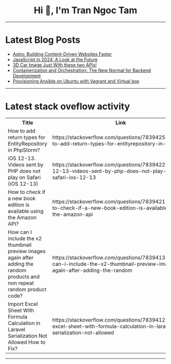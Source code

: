 <h1 align="center">Hi 👋, I'm Tran Ngoc Tam</h1>

---

# Latest Blog Posts 
<!-- BLOG-POST-LIST:START -->
- [Astro: Building Content-Driven Websites Faster](https://dev.to/codeparrot/astro-building-content-driven-websites-faster-15pe)
- [JavaScript in 2024: A Look at the Future](https://dev.to/saiarlen/javascript-in-2024-a-look-at-the-future-53m2)
- [3D Car Image Just With these two APIs!](https://dev.to/parsafarahani84/3d-car-image-just-with-one-api-40ak)
- [Containerization and Orchestration: The New Normal for Backend Development](https://dev.to/shivankshuklaa/containerization-and-orchestration-the-new-normal-for-backend-development-3n1l)
- [Provisioning Ansible on Ubuntu with Vagrant and Virtual box](https://dev.to/audu97/provisioning-ansible-on-ubuntu-with-vagrant-and-virtual-box-4bjj)
<!-- BLOG-POST-LIST:END -->

---

# Latest stack oveflow activity
<table>
  <tr><th>Title</th><th>Link</th></tr>
  <!-- STACKOVERFLOW:START --><tr><td>How to add return types for EntityRepository in PhpStorm?</td><td>https://stackoverflow.com/questions/78394250/how-to-add-return-types-for-entityrepository-in-phpstorm</td></tr><tr><td>iOS 12-13. Videos sent by PHP does not play on Safari &lpar;iOS 12-13&rpar;</td><td>https://stackoverflow.com/questions/78394220/ios-12-13-videos-sent-by-php-does-not-play-on-safari-ios-12-13</td></tr><tr><td>How to check if a new book edition is available using the Amazon API?</td><td>https://stackoverflow.com/questions/78394219/how-to-check-if-a-new-book-edition-is-available-using-the-amazon-api</td></tr><tr><td>How can I include the x2 thumbnail preview images again after adding the random products and non repeat random product code?</td><td>https://stackoverflow.com/questions/78394138/how-can-i-include-the-x2-thumbnail-preview-images-again-after-adding-the-random</td></tr><tr><td>Import Excel Sheet With Formula Calculation in Laravel Serialization Not Allowed How to Fix?</td><td>https://stackoverflow.com/questions/78394127/import-excel-sheet-with-formula-calculation-in-laravel-serialization-not-allowed</td></tr><!-- STACKOVERFLOW:END -->
</table>

---


